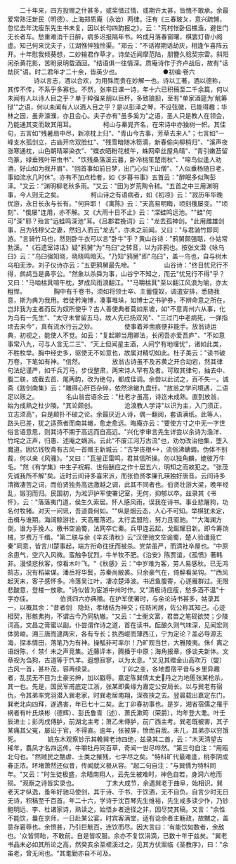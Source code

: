 <!-- { "loadSidebar": true } -->
　　二十年来，四方投赠之什甚多，或奖借过情、或期许太甚，皆愧不敢承。余最爱常熟汪新民（明德）、上海郑质庵（永诒）两律。汪有《三春玻ㄆ，意兴疏懒，忽忆去年沈瘦东先生书未复，因以长句四韵报之》，云："荒村怅卧侣樵渔，避世门无长者车。愁重难消千日醉，病多迟报隔年书。吟成月落春窗曙，棋罢灯昏小阁虚。知己何来沈夫子，江湖憔悴独怜渠。"郑云："不话襟期话劫灰，相逢乍喜阵云开。十年慰我倾葵想，二妙输君作草才。诗垒近闻摩范陆，朋簪久稔契宗雷。斜阳闲杀黄花影，苦盼泉明载酒回。"结语俱一往情深。质庵诗作于齐卢战后，故有"话劫灰"语。时二君年才二十余，皆英少也。
　　
　　
　　●初编·卷六
　　
　　诗以言志，酒以合欢，为用殊而贵在妙解一也。诗以工著，酒以德称，其传不传，不系乎多寡也。不然，张率日课一诗，年十六已积稿至二千余篇，何以未闻有人以诗人目之乎？单于粹强亲朋以巨杯，多致狼狈，至有"单家酒筵为'觥筹狱'"之语，何以未闻有人以酒人目之乎？是以彭泽之琴，不设弦徽，已能得趣；华林之园，虽非濠濮，亦且会心。夫子亦有"虽多奚为"之语，圣人只是教人在领会，乃能通其变而致其用耳。
　　
　　柯山与秦晁齐名，在宋诗中亦独树一帜。其佳句，五言如"残暑扇中尽，新凉枕上归"、"青山今古事，芳草去来人"；七言如"一峰支水孤剑立，古庙开帘双脸红"、"残雪暗随冰笱滴，新春偷向柳梢归"、"溪声夜涨寒通枕，山色朝晴翠染衣"、"蝶衣晒粉花枝午，蛛网牵丝屋角晴"、"青引嫩苔留鸟篆，绿垂残叶带虫书"、"饮残桑落溪云暮，卧冷桃笙楚雨秋"、"啼鸟似逢人劝酒，好山如为我开眉"、"回首事如前日梦，出门心似下山僧"、"人似垂杨随日老，事如流水几时休"。亦有不加点检者，如《岁暮书事》五首云："醉眠多似陶彭泽。"又云："渊明柳老秋多雨。"又云："田为岁荒陶令秫。"五首之中三用渊明事，今人则无之矣。
　　
　　柯山诗之有语病者，如《初凉》云："寂历年华晚优游，永日长永与长有。"何异耶！《寓陈》云："天高易明晦，顷刻俄屡变。""顷刻"、"俄屡"连用，亦不解。又《大雨十日不止》云："深蛙鸣远池。""蛙"何可"深"耶？殆言"远蛙鸣深池"耳。《吕郡君挽词》云："龙去孤神剑。"此用雌雄剑事，吕为钱穆父之妻，然妇人而云"龙去"，亦未之前闻。又曰："与君骑竹即同游。"言骑竹马也，然则卧牛衣可以言"卧牛"乎？黄山谷诗："鸦舅颇强聒，仆姑常勃溪。"《石遗室诗话》疑"鸦舅"为"乌臼"之转音，以为非鸦也。按张文潜《咏乌臼》云："乌臼强知晓，晓晓鸣暗天。"乃知"鸦舅"即"乌臼"，盖一鸟也，自与树木乌桕无涉。刘子仪诗亦云："五更鸦舅最先啼。"
　　
　　山谷诗："终日忧兄行不得，鹧鸪当是鼻亭公。"然象以杀舜为事，山谷宁不知之，而云"忧兄行不得"乎？又曰："马啮枯萁喧午枕，梦成风雨浪翻江。""马嚼枯萁"至以翻江风浪为喻，亦太粗悍。
　　
　　胸中有千卷书，须如将领士卒、主蓄僮奴，调遣安排，悉随我意，斯为典为我用。若徒矜淹博，凑事堆垛，如博士之书驴券，不辨命意之所在，岂非我为主者而反为奴所使乎？古人善使典者莫如东坡，如"不意青州六从事，化为乌有一先生"、"太守未曾留五马，故人先已扬双凫"、"三过门中老病死，一弹指顷去来今"，真有流水行云之妙。
　　
　　使事着斧凿痕便非能手。放翁诗运典，初视之，能使人不觉。如云："复起卿当用卿法，长闲吾亦爱吾庐"、"不如意事常八九，可与人言无二三"、"天上但闻星主酒，人间宁有地埋忧"，诸如此类，不胜枚举。胸中经史多，驱使无不如意也，故属对精切如此。杜子美云："读书破万卷，下笔如有神。"信然。
　　
　　放翁古诗虽不及苏黄之开合动宕，然其律句法纪谨严，如千兵万马，步伐整肃，两宋诗人罕有及者。可取其律句，抽去中、腹二联，或截去首、尾两韵，改为绝句，都成佳调。余尝以此试之，百不失一。诚斋《跋剑南集》云："雕得心肝百杂碎，依然涂辙九盘纡。"放翁之学问境遇，二语足以赅之。
　　
　　名山翁尝语余云："杜老才虽高，诗迄未成熟。直到放翁，始为成熟之杜少陵。"其论颇创。
　　
　　沧浪教人学诗"以识为主，入门须正，立志须高"，自是颠扑不破之论。余最厌近人诗，偶一翻阅，套语满纸。此等人，路头已差，犹之适燕者而南其辙，愈走愈远。晦庵亦云："要使方寸之中无一字世俗言语意思，则其诗不期于高远而自高远。"兴化李审言先生详尝以余诗为渔洋、竹垞之正声，归愚、述庵之嫡派。云此"不废江河万古流"也，劝勿改治他集，堕入魔道。因忆钱牧斋有古风一首赠王新城云："古学丧根，流俗沸螗蜩。伪体不别裁，何以亲《风骚》。"又曰："瓦釜正雷鸣，君其信所操。勿以独角麟，媲彼万牛毛。"然《有学集》中生子祝嘏、世俗酬应之作十居五六，明知之而故犯之。"张茂先诚我所不解"矣。近时云间诗多喜宋派，而张伯贤孝廉孔瑛独好唐音。云间诗多清微凄苦之词，而伯贤独务高远激越之调，此其不同者也。伯贤壮游大梁，晚年经乱，锻羽而归。民国初，为淞沪护军使署记室，无何，抑郁以卒。兹录其《书怀》，云："落落夷门道，侯生久索居。怀人感风雨，误我在诗书。事业悲屠狗，功名付牧猪。对天一问讯，吾道竟何如。""纵是烟云态，人心不可知。举棋犹未定，击楫与谁期。海阔鲸游壮，天高雁落迟。太行孟盟险，努力且驱驰。""大海澜方倒，谁为手挽人。檄书空谕蜀，法网卒亡秦。兵甲连云起，戈鋋耀日新。即今筹饷械，岁费万千缗。"第二联与余《辛亥清秋》云"汉使驰文空谕蜀，楚人验谶竟亡秦"同意，皆言川楚事起，端方衔命往抚而被杀。党禁虽严，而清社卒屋也。"中原余患气，空穴入风微。蛮触争犹烈，牛羊牧不肥。《治安》陈贾谊，《孤愤》著韩非。漫怪悲秋客，惊看木叶飞。"《秋感》云："中岁难为客，劳人易感秋。已无鸿鹄志，况有稻粱谋。潘岳将华鬓，苏秦尚敝裘。只余豪气在，倚醉看吴钩。""西风起天末，客子感怀多。冷落吴江叶，凄凉楚泽波。书迟鱼腹寄，心逐雁群过。无限悲酸意，登楼一放歌。"诗似皆为宦游中州时作。又"清极诗应瘦，愁多酒不温"十字亦佳。
　　
　　伯贤四六亦典赡。在护军使署时，与余论诗书甚多，姑录其一，以概其余："昔者剑︳隐处，孝绪结为神交；任昉闲居，佐公称其知己。心迹相契，形骸弗拘，不谓古今乃同轨辙。"又云："士衡文富，君苗之笔砚欲焚；少陵词高，文昌之膏蜜以副。仆尝谓作诗之道，首在读书。酝酿久则气味深，见闻宏则体势峻。溯三唐而逮两宋，各有专长；执西崐而薄西江，宁为定论？盖必导源志海，探本情田，落笔乃为有神。操觚非可率尔！乃旷观当世，大雅陵夷。侏亻离之语纷陈，亻禁亻未之声竞集。近藤评本，腾播于中原；海角报章，侈谈夫新体。文章视为刍狗，古道等于饩羊。遐想寂寥，以为太息。"又见其赠金山高吹万（燮）古风一首，甚朴茂，容再续录。
　　
　　丁卯之变，各地耆宿平昔与乡里异趣者，乱民无不目为土豪劣绅，加以戳辱。嘉定陈巽倩太史丹之为地慝张某枪杀，其一也。先是，国民军甫底定江浙，张某即夤缘为嘉定公安局长。以与巽老有宿仇，令其弟率党羽潜入巽老家，时巽老居南翔，深夜挟之去。翌晨载出嘉定东门，巽老北向四拜，遂遇害，年已七十二矣。此丁卯春初事也。是岁，湘省宿儒之罹于祸者有叶氏焕彬（德辉）、彭氏鲁青（述）、萧氏漱筠（荣爵），均年登大耄。叶壬辰进士；彭丙戌傅胪，前湖北主考；萧乙未傅胪，前广西主考。巽老既被害，其子某痛其父冤，屡讼于官，不得直。逾年，张被屏，愤而自戕。未几，其弟亦以穷饿死。
　　
　　姚东木观察钞示其輓巽老诗四绝，兹录其二首，云："木天清望古稀年，翥凤才名四远传。牛嚼牡丹同百草，奇闻一世尽哗然。"第三句自注："用瓯北句也。"然贼民之酷虐、士类之摧残，七字尽之矣。"特科旷代最难逢，桃李阴成春正浓。环堵萧然还似昔，传闻就义极从容。"起二句自注："与巽倩为特科同年。"又云："时生徒极盛，余晤南翔人，云先生被难时，神色自若，身洞六枪而殒。"观察之诗皆实录也。
　　
　　丁未大成节，余遇巽老于曲阜，始相识。巽老天才纵逸，蚤年好驰马使剑，其于诗、于书、于饮酒，无不自负。自言少时无日无诗，积稿至千百首。年二十六，学诗于沈百琴先生维裕，先生戒多读少作，乃钞鲍明远、李、杜诸家诗，熟读之，始悟乡者途径之非，因尽焚其稿。又言："余性不能饮，曩在京师，一日赴某公宴，时宾客满堂，适有谂余者主觞政，故嬲之，盖意存窘辱也。余愤甚，乃引巨觥百，连饮而尽。因大言曰：'有能饮如数者，余敌也。'众皆愕眙，不敢前。自是皆叹服。余亦不复饮涓滴，已数十年于兹矣。"巽老书品未必如其所论之高，然癸亥余至槎溪过之，见其方伏案临《圣教序》，曰："余虽老，曾无间也。"其耄勤亦自不可及。
　　
